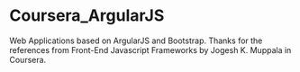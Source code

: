 # Coursera_ArgularJS

Web Applications based on ArgularJS and Bootstrap.
Thanks for the references from Front-End Javascript Frameworks by Jogesh K. Muppala in Coursera.

